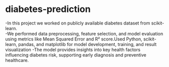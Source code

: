 # diabetes-prediction

-In this project we worked on publicly available diabetes dataset from scikit-learn.  
-We performed data preprocessing, feature selection, and model evaluation using metrics like Mean Squared Error and R² score.Used Python, scikit-learn, pandas, and matplotlib for model development, training, and result visualization
-The model provides insights into key health factors influencing diabetes risk, supporting early diagnosis and preventive healthcare.
